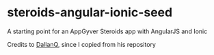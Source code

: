 steroids-angular-ionic-seed
===========================
A starting point for an AppGyver Steroids app with AngularJS and Ionic


Credits to [DallanQ](https://github.com/DallanQ/ionic-angular-appgyver-seed), since I copied from his repository
